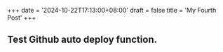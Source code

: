 +++
date = '2024-10-22T17:13:00+08:00'
draft = false
title = 'My Fourth Post'
+++


## Test Github auto deploy function.